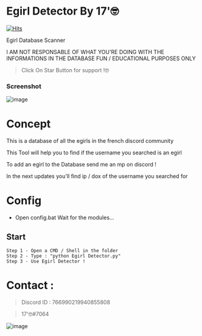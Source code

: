 
# Egirl Detector By 17'🤓
[![Hits](https://hits.seeyoufarm.com/api/count/incr/badge.svg?url=https%3A%2F%2Fgithub.com%2Fintel1337%2FCrowBot-Leak-by-17-&count_bg=%23F400FF&title_bg=%232F2D2D&icon=semaphoreci.svg&icon_color=%23FF00AD&title=Views&edge_flat=false)](https://hits.seeyoufarm.com)

Egirl Database Scanner

I AM NOT RESPONSABLE OF WHAT YOU'RE DOING WITH THE INFORMATIONS IN THE DATABASE
FUN / EDUCATIONAL PURPOSES ONLY

> Click On Star Button for support !🤓

### Screenshot

![image](![image](https://user-images.githubusercontent.com/93615583/183710915-8ed5cade-c13e-4055-acc2-c6ad5323d6f8.png))

# Concept 

This is a database of all the egirls in the french discord community 

This Tool will help you to find if the username you searched is an egirl

To add an egirl to the Database send me an mp on discord !

In the next updates you'll find ip / dox of the username you searched for

# Config

- Open config.bat
Wait for the modules...

## Start 
```
Step 1 - Open a CMD / Shell in the folder
Step 2 - Type : "python Egirl Detector.py"
Step 3 - Use Egirl Detector !

```

# Contact : 
> Discord ID : 766990219940855808

> 17'🤓#7064                      



![image](https://media.discordapp.net/attachments/945746542424387615/945778865727479958/20220205_130153.gif)

